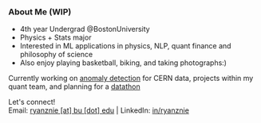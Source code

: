 ### About Me (WIP)

- 4th year Undergrad @BostonUniversity
- Physics + Stats major
- Interested in ML applications in physics, NLP, quant finance and philosophy of science
- Also enjoy playing basketball, biking, and taking photographs:)

Currently working on [anomaly detection](https://github.com/AutoDQM/AutoDQM_ML) for CERN data, projects within my quant team, and planning for a [datathon](https://github.com/budatasci/deep-learning-workshop)

Let's connect! <br>
Email: [ryanznie [at] bu [dot] edu](mailto:ryanznie@bu.edu) | LinkedIn: [in/ryanznie](https://www.linkedin.com/in/ryanznie/)
<!--
**ryanznie/ryanznie** is a ✨ _special_ ✨ repository because its `README.md` (this file) appears on your GitHub profile.

Here are some ideas to get you started:

- 🔭 I’m currently working on ...
- 🌱 I’m currently learning ...
- 👯 I’m looking to collaborate on ...
- 🤔 I’m looking for help with ...
- 💬 Ask me about ...
- 📫 How to reach me: ...
- 😄 Pronouns: ...
- ⚡ Fun fact: ...
-->
